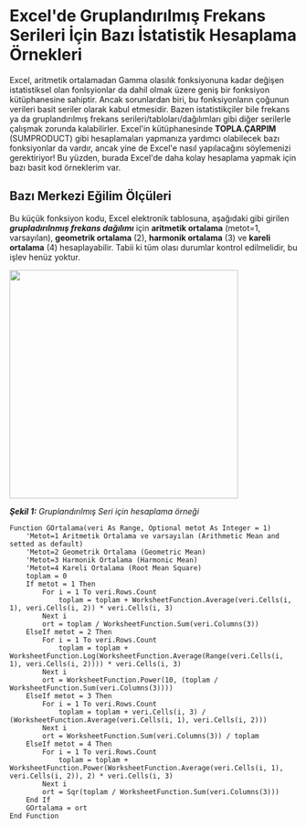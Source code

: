 # Excel'de Gruplandırılmış Frekans Serileri İçin Bazı İstatistik Hesaplama Örnekleri

Excel, aritmetik ortalamadan Gamma olasılık fonksiyonuna kadar değişen istatistiksel olan fonlsyionlar da dahil olmak üzere geniş bir fonksiyon kütüphanesine sahiptir. Ancak sorunlardan biri, bu fonksiyonların çoğunun verileri basit seriler olarak kabul etmesidir. Bazen istatistikçiler bile frekans ya da gruplandırılmış frekans serileri/tabloları/dağılımları gibi diğer serilerle çalışmak zorunda kalabilirler. Excel'in kütüphanesinde **TOPLA.ÇARPIM** (SUMPRODUCT) gibi hesaplamaları yapmanıza yardımcı olabilecek bazı fonksiyonlar da vardır, ancak yine de Excel'e nasıl yapılacağını söylemenizi gerektiriyor! Bu yüzden, burada Excel'de daha kolay hesaplama yapmak için bazı basit kod örneklerim var.

## Bazı Merkezi Eğilim Ölçüleri

Bu küçük fonksiyon kodu, Excel elektronik tablosuna, aşağıdaki gibi girilen ___grupladırılnmış frekans dağılımı___ için **aritmetik ortalama** (metot=1, varsayılan), **geometrik ortalama** (2), **harmonik ortalama** (3) ve **kareli ortalama** (4) hesaplayabilir. Tabii ki tüm olası durumlar kontrol edilmelidir, bu işlev henüz yoktur.

  <img src="https://github.com/lterlemez/Excel-VBA-Istatistik/blob/main/VBA_Statistics/media/grup_seri.PNG" width="400"/>
 
 ***Şekil 1:*** *Gruplandırılmış Seri için hesaplama örneği*

``` vba
Function GOrtalama(veri As Range, Optional metot As Integer = 1)
    'Metot=1 Aritmetik Ortalama ve varsayılan (Arithmetic Mean and setted as default)
    'Metot=2 Geometrik Ortalama (Geometric Mean)
    'Metot=3 Harmonik Ortalama (Harmonic Mean)
    'Metot=4 Kareli Ortalama (Root Mean Square)
    toplam = 0
    If metot = 1 Then
        For i = 1 To veri.Rows.Count
            toplam = toplam + WorksheetFunction.Average(veri.Cells(i, 1), veri.Cells(i, 2)) * veri.Cells(i, 3)
        Next i
        ort = toplam / WorksheetFunction.Sum(veri.Columns(3))
    ElseIf metot = 2 Then
        For i = 1 To veri.Rows.Count
            toplam = toplam + WorksheetFunction.Log(WorksheetFunction.Average(Range(veri.Cells(i, 1), veri.Cells(i, 2)))) * veri.Cells(i, 3)
        Next i
        ort = WorksheetFunction.Power(10, (toplam / WorksheetFunction.Sum(veri.Columns(3))))
    ElseIf metot = 3 Then
        For i = 1 To veri.Rows.Count
            toplam = toplam + veri.Cells(i, 3) / (WorksheetFunction.Average(veri.Cells(i, 1), veri.Cells(i, 2)))
        Next i
        ort = WorksheetFunction.Sum(veri.Columns(3)) / toplam
    ElseIf metot = 4 Then
        For i = 1 To veri.Rows.Count
            toplam = toplam + WorksheetFunction.Power(WorksheetFunction.Average(veri.Cells(i, 1), veri.Cells(i, 2)), 2) * veri.Cells(i, 3)
        Next i
        ort = Sqr(toplam / WorksheetFunction.Sum(veri.Columns(3)))
    End If
    GOrtalama = ort
End Function
```
